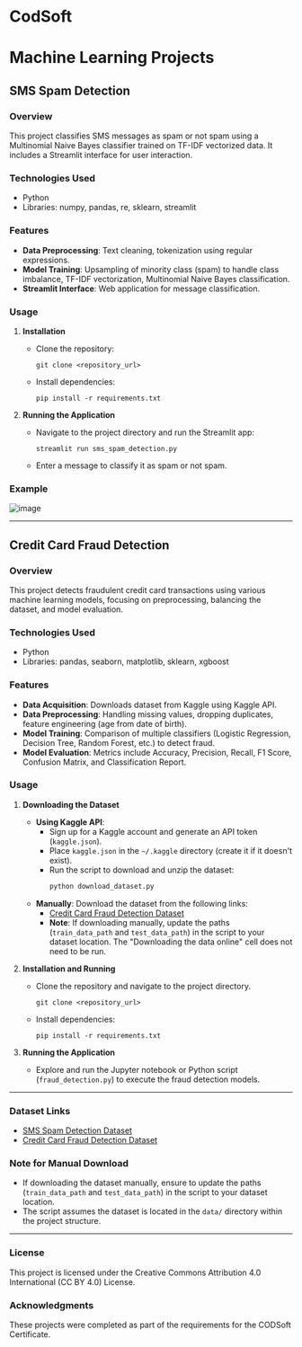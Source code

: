 # CodSoft
# Machine Learning Projects

## SMS Spam Detection

### Overview
This project classifies SMS messages as spam or not spam using a Multinomial Naive Bayes classifier trained on TF-IDF vectorized data. It includes a Streamlit interface for user interaction.

### Technologies Used
- Python
- Libraries: numpy, pandas, re, sklearn, streamlit

### Features
- **Data Preprocessing**: Text cleaning, tokenization using regular expressions.
- **Model Training**: Upsampling of minority class (spam) to handle class imbalance, TF-IDF vectorization, Multinomial Naive Bayes classification.
- **Streamlit Interface**: Web application for message classification.

### Usage
1. **Installation**
   - Clone the repository:
     ```
     git clone <repository_url>
     ```
   - Install dependencies:
     ```
     pip install -r requirements.txt
     ```

2. **Running the Application**
   - Navigate to the project directory and run the Streamlit app:
     ```
     streamlit run sms_spam_detection.py
     ```
   - Enter a message to classify it as spam or not spam.

### Example
![image](https://github.com/MinaNabil730/CodSoft/assets/109760458/f0db447c-2726-4a80-84e5-d36476c72596)


---

## Credit Card Fraud Detection

### Overview
This project detects fraudulent credit card transactions using various machine learning models, focusing on preprocessing, balancing the dataset, and model evaluation.

### Technologies Used
- Python
- Libraries: pandas, seaborn, matplotlib, sklearn, xgboost

### Features
- **Data Acquisition**: Downloads dataset from Kaggle using Kaggle API.
- **Data Preprocessing**: Handling missing values, dropping duplicates, feature engineering (age from date of birth).
- **Model Training**: Comparison of multiple classifiers (Logistic Regression, Decision Tree, Random Forest, etc.) to detect fraud.
- **Model Evaluation**: Metrics include Accuracy, Precision, Recall, F1 Score, Confusion Matrix, and Classification Report.

### Usage
1. **Downloading the Dataset**
   - **Using Kaggle API**: 
     - Sign up for a Kaggle account and generate an API token (`kaggle.json`).
     - Place `kaggle.json` in the `~/.kaggle` directory (create it if it doesn't exist).
     - Run the script to download and unzip the dataset:
       ```bash
       python download_dataset.py
       ```
   - **Manually**: Download the dataset from the following links:
     - [Credit Card Fraud Detection Dataset](https://www.kaggle.com/datasets/kartik2112/fraud-detection)
     - **Note**: If downloading manually, update the paths (`train_data_path` and `test_data_path`) in the script to your dataset location. The "Downloading the data online" cell does not need to be run.

2. **Installation and Running**
   - Clone the repository and navigate to the project directory.
      ```
     git clone <repository_url>
     ```
   - Install dependencies:
     ```
     pip install -r requirements.txt
     ```

3. **Running the Application**
   - Explore and run the Jupyter notebook or Python script (`fraud_detection.py`) to execute the fraud detection models.

---

### Dataset Links

- [SMS Spam Detection Dataset](https://www.kaggle.com/datasets/uciml/sms-spam-collection-dataset)
- [Credit Card Fraud Detection Dataset](https://www.kaggle.com/datasets/kartik2112/fraud-detection)

### Note for Manual Download
- If downloading the dataset manually, ensure to update the paths (`train_data_path` and `test_data_path`) in the script to your dataset location.
- The script assumes the dataset is located in the `data/` directory within the project structure.

---

### License
This project is licensed under the Creative Commons Attribution 4.0 International (CC BY 4.0) License.

### Acknowledgments
These projects were completed as part of the requirements for the CODSoft Certificate.

